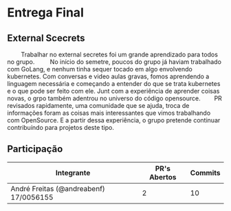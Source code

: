 # Entrega Final


## External Scecrets

&emsp;&emsp; Trabalhar no external secretes foi um grande aprendizado para todos no grupo.
&emsp;&emsp; No início do semetre, poucos do grupo já haviam trabalhado com GoLang, e nenhum tinha sequer tocado em algo envolvendo kubernetes.
Com conversas e video aulas gravas, fomos aprendendo a linguagem necessária e começando a entender do que se trata kubernetes e o que pode ser feito com ele.
Junt com a experiência de aprender coisas novas, o grpo também adentrou no universo do código opensource. 
&emsp;&emsp;PR revisados rapidamente, uma comunidade que se ajuda, troca de informações foram as coisas mais interessantes que vimos trabalhando com OpenSource. E a partir dessa experiência, o grupo pretende continuar contribuíndo para projetos deste tipo.



## Participação


| Integrante | PR's Abertos | Commits |
| -------- | -------- | -------- |
| André Freitas (@andreabenf) 17/0056155     | 2     | 10     |





